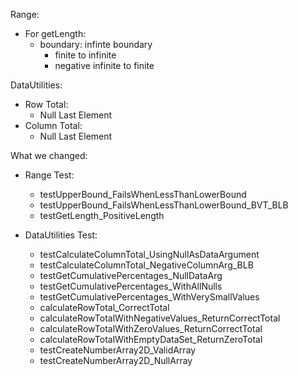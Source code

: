 Range: 
- For getLength:
    - boundary: infinte boundary
        - finite to infinite
        - negative infinite to finite

DataUtilities:
- Row Total:
    - Null Last Element
- Column Total:
    - Null Last Element

What we changed:
- Range Test:
    - testUpperBound_FailsWhenLessThanLowerBound
    - testUpperBound_FailsWhenLessThanLowerBound_BVT_BLB
    - testGetLength_PositiveLength

- DataUtilities Test:
    - testCalculateColumnTotal_UsingNullAsDataArgument
    - testCalculateColumnTotal_NegativeColumnArg_BLB
    - testGetCumulativePercentages_NullDataArg
    - testGetCumulativePercentages_WithAllNulls
    - testGetCumulativePercentages_WithVerySmallValues
    - calculateRowTotal_CorrectTotal
    - calculateRowTotalWithNegativeValues_ReturnCorrectTotal
    - calculateRowTotalWithZeroValues_ReturnCorrectTotal
    - calculateRowTotalWithEmptyDataSet_ReturnZeroTotal
    - testCreateNumberArray2D_ValidArray
    - testCreateNumberArray2D_NullArray